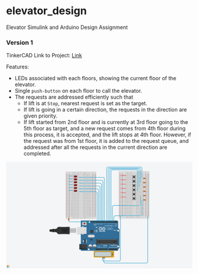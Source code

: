 # elevator_design
Elevator Simulink and Arduino Design Assignment

### Version 1
TinkerCAD Link to Project: [Link](https://www.tinkercad.com/things/87GbKUhuq5H-start-simulating/editel?lessonid=EHD2303J3YPUS5Z&projectid=OIYJ88OJ3OPN3EA&collectionid=OIYJ88OJ3OPN3EA&sharecode=_znIEZ4fqS3IBTxoxEJg1FbaOym_PGGQc4165FV0xqE)

Features:
- LEDs associated with each floors, showing the current floor of the elevator.
- Single `push-button` on each floor to call the elevator.
- The requests are addressed efficiently such that
    - If lift is at `Stop`, nearest request is set as the target.
    - If lift is going in a certain direction, the requests in the direction are given priority.
    - If lift started from 2nd floor and is currently at 3rd floor going to the 5th floor as target, and a new request comes from 4th floor during this process, it is accepted, and the lift stops at 4th floor. However, if the request was from 1st floor, it is added to the request queue, and addressed after all the requests in the current direction are completed.

![Version 1 Image](elevator_v01.png)
